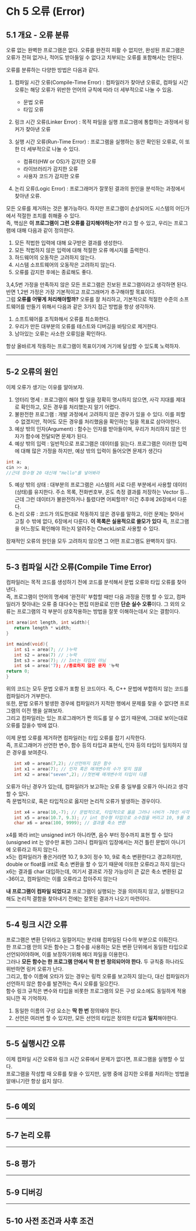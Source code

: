 # Ch 5 오류 (Error)

##  5.1 개요 - 오류 분류 
오류 없는 완벽한 프로그램은 없다. 오류를 완전히 피활 수 없지만, 완성된 프로그램은 오류가 전혀 없거나, 적어도 받아들일 수 없다고 치부되는 오류를 포함해서는 안된다.

오류를 분류하는 다양한 방법은 다음과 같다.
1. 컴파일 시간 오류(Compile-Time Error) : 컴파일러가 찾아낸 오류로, 컴파일 시간 오류는 해당 오류가 위반한 언어의 규칙에 따라 더 세부적으로 나눌 수 있음.
   - 문법 오류
   - 타입 오류
   
2. 링크 시간 오류(Linker Error) : 목적 파일을 실행 프로그램에 통합하는 과정에서 링커가 찾아낸 오류
3. 실행 시간 오류(Run-Time Error) : 프로그램을 실행하는 동안 확인된 오류로, 이 또한 더 세부적으로 나눌 수 있다.
   - 컴퓨터(HW or OS)가 감지한 오류
   - 라이브러리가 감지한 오류
   - 사용자 코드가 감지한 오류
4. 논리 오류(Logic Error) : 프로그래머가 잘못된 결과의 원인을 분석하는 과정에서 찾아낸 오류.

모든 오류를 제거하는 것은 불가능하다. 하지만 프로그램이 손상되어도 시스템의 어딘가에서 적절한 조치를 취해줄 수 있다. <br>
즉, 핵심은 **이 프로그램이 그런 오류를 감지해야하는가?** 라고 할 수 있고, 우리는 프로그램에 대해 다음과 같이 정의한다.
1. 모든 적법한 입력에 대해 요구받은 결과를 생성한다.
2. 모든 적법하지 않은 입력에 대해 적절한 오류 메시지를 출력한다.
3. 하드웨어의 오동작은 고려하지 않는다.
4. 시스템 소프트웨어의 오동작은 고려하지 않는다.
5. 오류를 감지한 후에는 종료해도 좋다.

3,4,5번 가정을 만족하지 않은 모든 프로그램은 진보된 프로그램이라고 생각하면 된다. 반면 1,2번 가정은 가장 기본적이고 프로그래머가 추구해야할 목표이다. <br>
그럼 **오류를 어떻게 처리해야할까?** 오류를 잘 처리하고, 기본적으로 적절한 수준의 소프트웨어를 만들기 위해서 다음과 같은 3가지 접근 방법을 항상 생각하자.
1. 소프트웨어를 조직화해서 오류를 최소화한다.
2. 우리가 만든 대부분의 오류를 테스트와 디버깅을 바탕으로 제거한다.
3. 남아있는 오류는 사소한 오류임을 확인하다.

항상 올바르게 작동하는 프로그램이 목표이기에 거기에 달성할 수 있도록 노력하자. 

--------------------------------------------------------------
## 5-2 오류의 원인 
이제 오류가 생기는 이유를 알아보자. 
1. 엉터리 명세 : 프로그램이 해야 할 일을 정확히 명시하지 않으면, 사각 지대를 제대로 확인하고, 모든 경우를 처리했는지 알기 어렵다.
2. 불완전한 프로그램 : 개발 과정에서 고려하지 않은 경우가 있을 수 있다. 이를 피할 수 없겠지만, 적어도 모든 경우를 처리했음을 확인하는 일을 목표로 삼아야한다.
3. 예상 밖의 인자(Argument) : 함수는 인자를 받아들이며, 우리가 처리하지 않은 인자가 함수에 전달되면 문제가 된다.
4. 예상 밖의 입력 : 일반적으로 프로그램은 데이터를 읽는다. 프로그램은 이러한 입력에 대해 많은 가정을 하지만, 예상 밖의 입력이 들어오면 문제가 생긴다
```cpp
int a;
cin >> a;
//근데 정수형 20 대신에 "Hello"를 넣어봐라 
```
5. 예상 밖의 상태 : 대부분의 프로그램은 시스템의 서로 다른 부분에서 사용할 데이터(상태)를 유지한다. 주소 목록, 전화번호부, 온도 측정 결과를 저장하는 Vector 등... 근데 그런 데이터가 불완전하거나 틀렸다면 어찌할까? 이건 추후에 26장에서 다룬다.
6. 논리 오류 : 코드가 의도한대로 작동하지 않은 경우를 말하고, 이런 문제는 찾아서 고칠 수 밖에 없다, 6장에서 다룬다. 
**이 목록은 실용적으로 쓸모가 있다** 즉, 프로그램을 어느정도 확인해야 하는지 알려주는 CheckList로 사용할 수 있다.

잠재적인 오류의 원인을 모두 고려하지 않으면 그 어떤 프로그램도 완벽하지 않다.

-------------------------------------------------------------------------

## 5-3 컴파일 시간 오류(Compile Time Error)
컴파일러는 목적 코드를 생성하기 전에 코드를 분석해서 문법 오류와 타입 오류를 찾아낸다. <br>
즉, 프로그램이 언어의 명세에 '완전히' 부합할 때만 다음 과정을 진행 할 수 있고, 컴파일러가 찾아내는 오류 중 대다수는 편집 미완료로 인한 **단순 실수 오류**이다. 그 외의 오류는 프로그램의 각 부분이 상호작용하는 방법을 잘못 이해하는데서 오는 결함이다. 

```cpp
int area(int length, int width){
   return length * width; 
}

int maind(void){
   int s1 = area(7; // )누락 
   int s2 = area(7) // ;누락
   Int s3 = area(7); // Int는 타입이 아님
   int s4 = area('7); //종료하지 않은 문자 '누락
return 0;
}
```
위의 코드는 모두 문법 오류가 포함 된 코드이다. 즉, C++ 문법에 부합하지 않는 코드를 컴파일러가 거부한다. <br>
또한, 문법 오류가 발생한 경우에 컴파일러가 지적한 행에서 문제를 찾을 수 없다면 프로그램의 이전 행을 살펴보자. <br>
그리고 컴파일러는 있는 프로그래머가 짠 의도를 알 수 없기 때문에, 그대로 보이는대로 오류를 잡을수 밖에 없다. 

이제 문법 오류를 제거하면 컴파일러는 타입 오류를 잡기 시작한다. <br>
즉, 프로그래머가 선언한 변수, 함수 등의 타입과 표현식, 인자 등의 타입이 일치하지 않은 경우를 보여준다.  

```cpp
   int x0 = arean(7,2); //선언하지 않은 함수
   int x1 = area(7); // 인자 혹은 매개변수의 수가 맞지 않음
   int x2 = area("seven",2); //첫번째 매개변수의 타입이 다름
```

오류가 아닌 경우가 있는데, 컴파일러가 보고하는 오류 중 일부를 오류가 아니라고 생각할 수 있다. <br> 
즉 문법적으로, 혹은 타입적으로 옳지만 논리적 오류가 발생하는 경우이다. <br>
```cpp
   int x4 = area(10,-7); // 문법적으로, 타입적으로 옳음 그러나 너비가 -70인 사각형이 있을까? 
   int x5 = area(10.7, 9.3); // int 정수형 타입으로 소수점을 버리고 10, 9를 호출
   char x6 = area(100, 9999); // 결과를 축소 변환 
```
 x4를 봐라 int는 unsigned int가 아니라면, 음수 부터 정수까지 표현 할 수 있다 (unsigned int 는 양수만 표현) 그러니 컴파일러 입장에서는 저건 틀린 문법이 아니기에 오류라고 하지 않는다. <br>
 x5는 컴파일러가 좋은거라면 10.7, 9.3이 정수 10, 9로 축소 변환한다고 경고하지만, double or float를 int로 축소 변환을 할 수 있기 때문에 이또한 오류라고 하지 않는다 <br>
 x6는 결과를 char 대입하는데, 여기서 결과로 가장 가능성이 큰 값은 축소 변환된 값 -36이고, 컴파일러는 이를 오류라고 잡아주지 않는다 <br>

 **내 프로그램이 컴파일 되었다고** 프로그램이 실행되는 것을 의미하지 않고, 실행된다고 해도 논리적 결함을 찾아내기 전에는 잘못된 결과가 나오기 마련이다. 

 -------------------------------------------------------------------------

## 5-4 링크 시간 오류 
프로그램은 변환 단위라고 일컬어지는 분리돼 컴파일된 다수의 부분으로 이뤄진다. <br>
한 프로그램 안의 모든 함수는 그 함수를 사용하는 모든 변환 단위에서 동일한 타입으로 선언되어야하며, 이를 보장하기위해 헤더 파일을 이용한다. <br>
그러나 **모든 함수는 한 프로그램 안에서 딱 한 번 정의되어야 한다.** 두 규칙중 하나라도 위반하면 링커 오류가 난다. <br>
그리고, 함수 이름에 오타가 있는 경우는 링컥 오류를 보고하지 않는다, 대신 컴파일러가 선언하지 않은 함수를 발견하는 즉시 오류를 일으킨다. <br> 
함수 링크 규칙은 변수와 타입을 비롯한 프로그램의 모든 구성 요소에도 동일하게 적용되니깐 꼭 기억하자.
1. 동일한 이름의 구성 요소는 **딱 한 번** 정의돼야 한다.
2. 선언은 여러번 할 수 있지만, 모든 선언의 타입은 정의한 타입과 **일치**해야한다.

----------------------------------------------------------------------------------------

## 5-5 실행시간 오류 
이제 컴파일 시간 오류와 링크 시간 오류에서 문제가 없다면, 프로그램을 실행할 수 있다. <br>
프로그램을 작성할 때 오류를 찾을 수 있지만, 실행 중에 감지한 오류를 처리하는 방법을 알애니기란 항상 쉽지 않다. 

----------------------------------------------------------------------------------------

## 5-6 예외

----------------------------------------------------------------------------------------

## 5-7 논리 오류

----------------------------------------------------------------------------------------

## 5-8 평가

----------------------------------------------------------------------------------------

## 5-9 디버깅

----------------------------------------------------------------------------------------

## 5-10 사전 조건과 사후 조건
